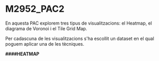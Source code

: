 # M2952_PAC2

En aquesta PAC explorem tres tipus de visualitzacions: el Heatmap, el diagrama de Voronoi i el Tile Grid Map.

Per cadascuna de les visualitzacions s'ha escollit un dataset en el qual poguem aplicar una de les tècniques.

**####HEATMAP**
